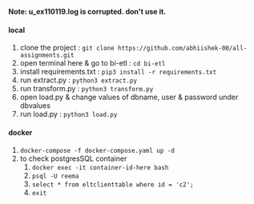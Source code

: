 <b>Note: u_ex110119.log is corrupted. don't use it.</b>

#### local
1. clone the project : ``` git clone https://github.com/abhiishek-00/all-assignments.git ``` 
2. open terminal here & go to bi-etl : ``` cd bi-etl ``` 
3. install requirements.txt : ``` pip3 install -r requirements.txt ``` 
4. run extract.py : ``` python3 extract.py ```  
5. run transform.py : ``` python3 transform.py ``` 
6. open load.py & change values of dbname, user & password under dbvalues
7. run load.py : ``` python3 load.py ```


#### docker
1. ```docker-compose -f docker-compose.yaml up -d```
2. to check postgresSQL container
   1. ```docker exec -it container-id-here bash```
   2.  ```psql -U reema ```
   3.  ```select * from eltclienttable where id = 'c2'; ```
   4. ``` exit ```
